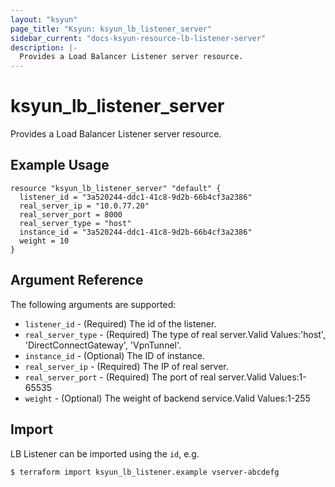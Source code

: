 ```yaml
---
layout: "ksyun"
page_title: "Ksyun: ksyun_lb_listener_server"
sidebar_current: "docs-ksyun-resource-lb-listener-server"
description: |-
  Provides a Load Balancer Listener server resource.
---
```


# ksyun_lb_listener_server

Provides a Load Balancer Listener server resource.

## Example Usage

```hcl
resource "ksyun_lb_listener_server" "default" {
  listener_id = "3a520244-ddc1-41c8-9d2b-66b4cf3a2386"
  real_server_ip = "10.0.77.20"
  real_server_port = 8000
  real_server_type = "host"
  instance_id = "3a520244-ddc1-41c8-9d2b-66b4cf3a2386"
  weight = 10
}

```

## Argument Reference

The following arguments are supported:

* `listener_id` - (Required) The id of the listener.
* `real_server_type` - (Required) The type of real server.Valid Values:'host', 'DirectConnectGateway', 'VpnTunnel'.
* `instance_id` - (Optional) The ID of instance.
* `real_server_ip` - (Required) The IP of real server.
* `real_server_port` - (Required) The port of real server.Valid Values:1-65535
* `weight` - (Optional) The weight of backend service.Valid Values:1-255

## Import

LB Listener can be imported using the `id`, e.g.

```
$ terraform import ksyun_lb_listener.example vserver-abcdefg
```